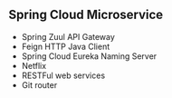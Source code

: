 ## Spring Cloud Microservice
* Spring Zuul API Gateway
* Feign HTTP Java Client
* Spring Cloud Eureka Naming Server
* Netflix 
* RESTFul web services
* Git router 
